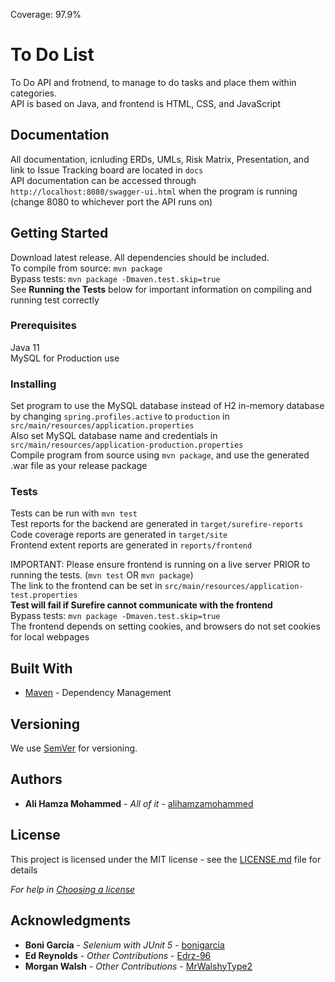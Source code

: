 Coverage: 97.9%

# To Do List

To Do API and frotnend, to manage to do tasks and place them within categories.  
API is based on Java, and frontend is HTML, CSS, and JavaScript

## Documentation

All documentation, icnluding ERDs, UMLs, Risk Matrix, Presentation, and link to Issue Tracking board are located in `docs`  
API documentation can be accessed through `http://localhost:8080/swagger-ui.html` when the program is running (change 8080 to whichever port the API runs on)

## Getting Started

Download latest release. All dependencies should be included.  
To compile from source: `mvn package`  
Bypass tests: `mvn package -Dmaven.test.skip=true`  
See **Running the Tests** below for important information on compiling and running test correctly  

### Prerequisites

Java 11  
MySQL for Production use  

### Installing

Set program to use the MySQL database instead of H2 in-memory database by changing `spring.profiles.active` to `production` in `src/main/resources/application.properties`  
Also set MySQL database name and credentials in `src/main/resources/application-production.properties`  
Compile program from source using `mvn package`, and use the generated .war file as your release package  

### Tests

Tests can be run with `mvn test`  
Test reports for the backend are generated in `target/surefire-reports`  
Code coverage reports are generated in `target/site`  
Frontend extent reports are generated in `reports/frontend`  

IMPORTANT: Please ensure frontend is running on a live server PRIOR to running the tests. (`mvn test` OR `mvn package`)  
The link to the frontend can be set in `src/main/resources/application-test.properties`  
**Test will fail if Surefire cannot communicate with the frontend**  
Bypass tests: `mvn package -Dmaven.test.skip=true`  
The frontend depends on setting cookies, and browsers do not set cookies for local webpages  

## Built With

- [Maven](https://maven.apache.org/) - Dependency Management

## Versioning

We use [SemVer](http://semver.org/) for versioning.

## Authors

- **Ali Hamza Mohammed** - _All of it_ - [alihamzamohammed](https://github.com/alihamzamohammed)

## License

This project is licensed under the MIT license - see the [LICENSE.md](LICENSE.md) file for details

_For help in [Choosing a license](https://choosealicense.com/)_

## Acknowledgments

- **Boni García** - _Selenium with JUnit 5_ - [bonigarcia](https://github.com/bonigarcia)
- **Ed Reynolds** - _Other Contributions_ - [Edrz-96](https://github.com/Edrz-96)
- **Morgan Walsh** - _Other Contributions_ - [MrWalshyType2](https://github.com/MrWalshyType2)
